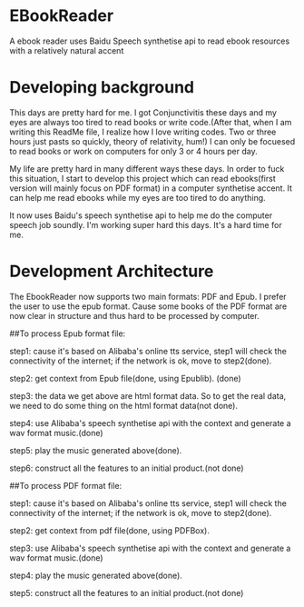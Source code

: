 # EBookReader
A ebook reader uses Baidu Speech synthetise api to read ebook resources with a relatively natural accent

# Developing background
This days are pretty hard for me. I got Conjunctivitis these days and my eyes are always too tired to read books or write code.(After that, when I am writing this ReadMe file, I realize how I love writing codes. Two or three hours just pasts so quickly, theory of relativity, hum!) I can only be focuesed to read books or work on computers for only  3 or 4 hours per day.

My life are pretty hard in many different ways these days.
In order to fuck this situation, I start to develop this project which can read ebooks(first version will mainly focus on PDF format) in a computer synthetise accent. It can help me read ebooks while my eyes are too tired to do anything.

It now uses Baidu's speech synthetise api to help me do the computer speech job soundly.
I'm working super hard this days. It's a hard time for me.

# Development Architecture
The EbookReader now supports two main formats: PDF and Epub. I prefer the user to use the epub format. Cause some books of the PDF format are now clear in structure and thus hard to be processed by computer.


##To process Epub format file:

step1: cause it's based on Alibaba's online tts service, step1 will check the connectivity of the internet; if the network is ok, move to step2(done).

step2: get context from Epub file(done, using Epublib). (done)

step3: the data we get above are html format data. So to get the real data, we need to do some thing on the html format data(not done).

step4: use Alibaba's speech synthetise api with the context and generate a wav format music.(done)

step5: play the music generated above(done).

step6: construct all the features to an initial product.(not done)


##To process PDF format file:

step1: cause it's based on Alibaba's online tts service, step1 will check the connectivity of the internet; if the network is ok, move to step2(done).

step2: get context from pdf file(done, using PDFBox).

step3: use Alibaba's speech synthetise api with the context and generate a wav format music.(done)

step4: play the music generated above(done).

step5: construct all the features to an initial product.(not done)
